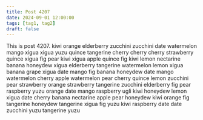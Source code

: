 ```yaml
---
title: Post 4207
date: 2024-09-01 12:00:00
tags: [tag1, tag2]
draft: false
---
```

This is post 4207.
kiwi
orange
elderberry
zucchini
zucchini
date
watermelon
mango
xigua
xigua
yuzu
quince
tangerine
cherry
cherry
cherry
strawberry
quince
xigua
fig
pear
kiwi
xigua
apple
quince
fig
kiwi
lemon
nectarine
banana
honeydew
xigua
elderberry
tangerine
watermelon
lemon
xigua
banana
grape
xigua
date
mango
fig
banana
honeydew
date
mango
watermelon
cherry
apple
watermelon
pear
cherry
quince
lemon
zucchini
pear
strawberry
orange
strawberry
tangerine
zucchini
elderberry
fig
pear
raspberry
yuzu
orange
date
mango
raspberry
ugli
kiwi
honeydew
lemon
xigua
date
cherry
banana
nectarine
apple
pear
honeydew
kiwi
orange
fig
tangerine
honeydew
tangerine
xigua
fig
yuzu
kiwi
raspberry
date
date
zucchini
yuzu
tangerine
yuzu
